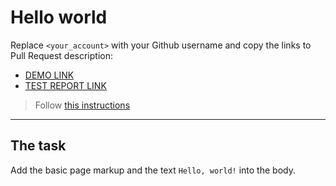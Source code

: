 # Hello world
Replace `<your_account>` with your Github username and copy the links to Pull Request description:
- [DEMO LINK](https://<ReubenSmith777>.github.io/layout_hello-world/)
- [TEST REPORT LINK](https://<ReubenSmith777>.github.io/layout_hello-world/report/html_report/)

> Follow [this instructions](https://mate-academy.github.io/layout_task-guideline/#how-to-solve-the-layout-tasks-on-github)
___

## The task 
Add the basic page markup and the text `Hello, world!` into the body.
